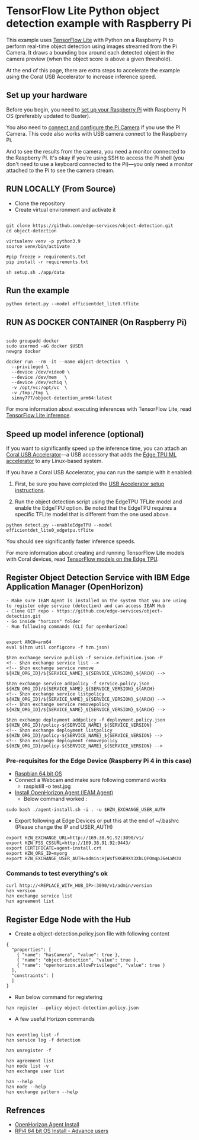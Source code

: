 
# TensorFlow Lite Python object detection example with Raspberry Pi

This example uses [TensorFlow Lite](https://tensorflow.org/lite) with Python on
a Raspberry Pi to perform real-time object detection using images streamed from
the Pi Camera. It draws a bounding box around each detected object in the camera
preview (when the object score is above a given threshold).

At the end of this page, there are extra steps to accelerate the example using
the Coral USB Accelerator to increase inference speed.

## Set up your hardware

Before you begin, you need to
[set up your Raspberry Pi](https://projects.raspberrypi.org/en/projects/raspberry-pi-setting-up)
with Raspberry Pi OS (preferably updated to Buster).

You also need to
[connect and configure the Pi Camera](https://www.raspberrypi.org/documentation/configuration/camera.md)
if you use the Pi Camera. This code also works with USB camera connect to the
Raspberry Pi.

And to see the results from the camera, you need a monitor connected to the
Raspberry Pi. It's okay if you're using SSH to access the Pi shell (you don't
need to use a keyboard connected to the Pi)—you only need a monitor attached to
the Pi to see the camera stream.

## RUN LOCALLY (From Source)

  - Clone the repository
  - Create virtual environment and activate it

```

git clone https://github.com/edge-services/object-detection.git
cd object-detection

virtualenv venv -p python3.9
source venv/bin/activate

#pip freeze > requirements.txt
pip install -r requirements.txt

sh setup.sh ./app/data

```

## Run the example

```
python detect.py --model efficientdet_lite0.tflite
```

## RUN AS DOCKER CONTAINER (On Raspberry Pi)

```

sudo groupadd docker
sudo usermod -aG docker $USER
newgrp docker

docker run --rm -it --name object-detection  \
  --privileged \
  --device /dev/video0 \
  --device /dev/mem   \
  --device /dev/vchiq \
  -v /opt/vc:/opt/vc  \
  -v /tmp:/tmp \
  sinny777/object-detection_arm64:latest

```

For more information about executing inferences with TensorFlow Lite, read
[TensorFlow Lite inference](https://www.tensorflow.org/lite/guide/inference).

## Speed up model inference (optional)

If you want to significantly speed up the inference time, you can attach an
[Coral USB Accelerator](https://coral.withgoogle.com/products/accelerator)—a USB
accessory that adds the
[Edge TPU ML accelerator](https://coral.withgoogle.com/docs/edgetpu/faq/) to any
Linux-based system.

If you have a Coral USB Accelerator, you can run the sample with it enabled:

1.  First, be sure you have completed the
    [USB Accelerator setup instructions](https://coral.withgoogle.com/docs/accelerator/get-started/).

2.  Run the object detection script using the EdgeTPU TFLite model and enable
    the EdgeTPU option. Be noted that the EdgeTPU requires a specific TFLite
    model that is different from the one used above.

```
python detect.py --enableEdgeTPU --model efficientdet_lite0_edgetpu.tflite

```

You should see significantly faster inference speeds.

For more information about creating and running TensorFlow Lite models with
Coral devices, read
[TensorFlow models on the Edge TPU](https://coral.withgoogle.com/docs/edgetpu/models-intro/).


## Register Object Detection Service with IBM Edge Application Manager (OpenHorizon)

    - Make sure IEAM Agent is installed on the system that you are using to register edge service (detection) and can access IEAM Hub
    - Clone GIT repo - https://github.com/edge-services/object-detection.git
    - Go inside "horizon" folder
    - Run following commands (CLI for openhorizon)

```

export ARCH=arm64
eval $(hzn util configconv -f hzn.json) 

$hzn exchange service publish -f service.definition.json -P 
<!-- $hzn exchange service list -->
<!-- $hzn exchange service remove ${HZN_ORG_ID}/${SERVICE_NAME}_${SERVICE_VERSION}_${ARCH} -->

$hzn exchange service addpolicy -f service.policy.json ${HZN_ORG_ID}/${SERVICE_NAME}_${SERVICE_VERSION}_${ARCH}
<!-- $hzn exchange service listpolicy ${HZN_ORG_ID}/${SERVICE_NAME}_${SERVICE_VERSION}_${ARCH} -->
<!-- $hzn exchange service removepolicy ${HZN_ORG_ID}/${SERVICE_NAME}_${SERVICE_VERSION}_${ARCH} -->

$hzn exchange deployment addpolicy -f deployment.policy.json ${HZN_ORG_ID}/policy-${SERVICE_NAME}_${SERVICE_VERSION}
<!-- $hzn exchange deployment listpolicy ${HZN_ORG_ID}/policy-${SERVICE_NAME}_${SERVICE_VERSION} -->
<!-- $hzn exchange deployment removepolicy ${HZN_ORG_ID}/policy-${SERVICE_NAME}_${SERVICE_VERSION} -->

```

### Pre-requisites for the Edge Device (Raspberry Pi 4 in this case)

  - [Raspbian 64 bit OS](https://www.makeuseof.com/install-64-bit-version-of-raspberry-pi-os/)
  - Connect a Webcam and make sure following command works
    - raspistill -o test.jpg
  - [Install OpenHorizon Agent (IEAM Agent)](https://github.com/open-horizon/anax/tree/master/agent-install)
    - Below command worked :

```
sudo bash ./agent-install.sh -i . -u $HZN_EXCHANGE_USER_AUTH 

```

  - Export following at Edge Devices or put this at the end of ~/.bashrc (Please change the IP and USER_AUTH)
 
```
export HZN_EXCHANGE_URL=http://169.38.91.92:3090/v1/
export HZN_FSS_CSSURL=http://169.38.91.92:9443/
export CERTIFICATE=agent-install.crt
export HZN_ORG_ID=myorg
export HZN_EXCHANGE_USER_AUTH=admin:HjWsfSKGB9XY3XhLQPOmqpJ6eLWN3U

```

### Commands to test everything's ok

```
curl http://<REPLACE_WITH_HUB_IP>:3090/v1/admin/version
hzn version
hzn exchange service list
hzn agreement list

```

## Register Edge Node with the Hub

  - Create a object-detection.policy.json file with following content

```
{
  "properties": [
    { "name": "hasCamera", "value": true },
    { "name": "object-detection", "value": true },
    { "name": "openhorizon.allowPrivileged", "value": true }    
  ],
  "constraints": [
  ]
}
```
  - Run below command for registering

```
hzn register --policy object-detection.policy.json

```

  - A few useful Horizon commands

```

hzn eventlog list -f
hzn service log -f detection

hzn unregister -f

hzn agreement list
hzn node list -v
hzn exchange user list

hzn --help
hzn node --help
hzn exchange pattern --help

```

## Refrences

- [OpenHorizon Agent Install](https://github.com/open-horizon/anax/tree/master/agent-install)
- [RPi4 64 bit OS Install - Advance users](https://qengineering.eu/install-raspberry-64-os.html)

